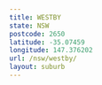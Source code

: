 ```yaml
---
title: WESTBY
state: NSW
postcode: 2650
latitude: -35.07459
longitude: 147.376202
url: /nsw/westby/
layout: suburb
---
```

